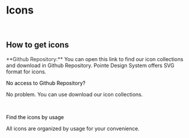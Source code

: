 # Icons

</br>

## How to get icons

<span style="color:#333333">
**Github Repository:**
</span>
You can open this link to find our icon collections and download in Github Repository. Pointe Design System offers SVG format for icons.

</br>

<font color="black">No access to Github Repository?</font>

No problem. You can use download our icon collections.

</br>

<font color="black">Find the icons by usage</font>

All icons are organized by usage for your convenience.
